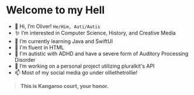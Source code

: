 # Welcome to my Hell
- 🦋 Hi, I’m Oliver!
` He/Him, Auti/Autis `
- 🪱 I’m interested in Computer Science, History, and Creative Media
- 🌱 I’m currently learning Java and SwiftUI
- 🎃 I'm fluent in HTML
- 🍭 I'm autistic with ADHD and have a severe form of Auditory Processing Disorder
- 💞️ I’m working on a personal project utilizing pluralkit's API
- 📫 Most of my social media go under olliethetrollie!
> **This is Kangaroo court, your honor.**
